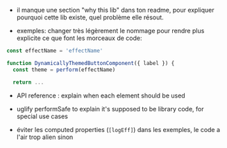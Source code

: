 

- il manque une section "why this lib" dans ton readme, pour expliquer pourquoi cette lib existe, quel problème elle résout.

- exemples: changer très légèrement le nommage pour rendre plus explicite ce que font les morceaux de code: 

```js
const effectName = 'effectName'

function DynamicallyThemedButtonComponent({ label }) {
  const theme = perform(effectName)

  return ...
```

- API reference : explain when each element should be used

- uglify performSafe to explain it's supposed to be library code, for special use cases

- éviter les computed properties (`[logEff]`) dans les exemples, le code a l'air trop alien sinon
